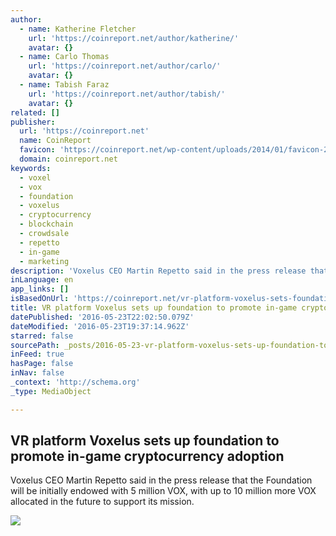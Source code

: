 ```yaml
---
author:
  - name: Katherine Fletcher
    url: 'https://coinreport.net/author/katherine/'
    avatar: {}
  - name: Carlo Thomas
    url: 'https://coinreport.net/author/carlo/'
    avatar: {}
  - name: Tabish Faraz
    url: 'https://coinreport.net/author/tabish/'
    avatar: {}
related: []
publisher:
  url: 'https://coinreport.net'
  name: CoinReport
  favicon: 'https://coinreport.net/wp-content/uploads/2014/01/favicon-2.ico'
  domain: coinreport.net
keywords:
  - voxel
  - vox
  - foundation
  - voxelus
  - cryptocurrency
  - blockchain
  - crowdsale
  - repetto
  - in-game
  - marketing
description: 'Voxelus CEO Martin Repetto said in the press release that the Foundation will be initially endowed with 5 million VOX, with up to 10 million more VOX allocated in the future to support its mission.'
inLanguage: en
app_links: []
isBasedOnUrl: 'https://coinreport.net/vr-platform-voxelus-sets-foundation-promote-game-cryptocurrency-adoption/'
title: VR platform Voxelus sets up foundation to promote in-game cryptocurrency adoption
datePublished: '2016-05-23T22:02:50.079Z'
dateModified: '2016-05-23T19:37:14.962Z'
starred: false
sourcePath: _posts/2016-05-23-vr-platform-voxelus-sets-up-foundation-to-promote-in-game-cr.md
inFeed: true
hasPage: false
inNav: false
_context: 'http://schema.org'
_type: MediaObject

---
```

<article style=""><h1>VR platform Voxelus sets up foundation to promote in-game cryptocurrency adoption</h1><p>Voxelus CEO Martin Repetto said in the press release that the Foundation will be initially endowed with 5 million VOX, with up to 10 million more VOX allocated in the future to support its mission.</p><img src="https://coinreport.net/wp-content/uploads/2016/05/Voxel-Foundation-SQUARED-150x150.png" /></article>